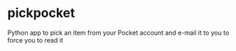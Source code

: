 # pickpocket
Python app to pick an item from your Pocket account and e-mail it to you to force you to read it
